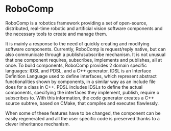 RoboComp
========

RoboComp is a robotics framework providing a set of open-source, distributed, real-time robotic and artificial vision software components and the necessary tools to create and manage them.

It is mainly a response to the need of quickly creating and modifying software components. Currently, RoboComp is  request/reply native, but can also communicate through a publish/subscribe mechanism. It is not unusual that one component requires, subscribes, implements and publishes, all at once. To build components, RoboComp provides 2 domain specific languages: IDSL and PDSL, and a C++ generator. IDSL is an Interface Definition Language used to define interfaces, which represent abstract functionalities shown by components, in a similar way as an include file does for a class in C++. PDSL includes IDSLs to define the actual components, specifying the interfaces they implement, publish, require o subscribes to. With this information, the code generator creates a C++ source subtree, based on CMake, that compiles and executes flawlessly.

When some of these features have to be changed, the component can be easily regenerated and all the user specific code is preserved thanks to a clever inheritance mechanism.
